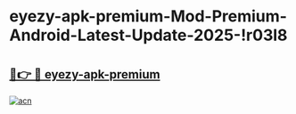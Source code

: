 # eyezy-apk-premium-Mod-Premium-Android-Latest-Update-2025-!r03l8

# <h2><a href="https://bnqzoh.esa.edu.pl?title=eyezy-apk-premium&ref=r03l8">🔗👉 🔴 eyezy-apk-premium</a></h2>

[![acn](https://github.com/user-attachments/assets/0f9c940e-d8b0-45ae-aac7-cd30a18b3e1c)](https://bnqzoh.esa.edu.pl?title=eyezy-apk-premium&ref=r03l8)

